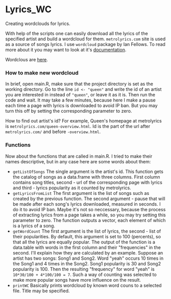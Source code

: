 # Lyrics_WC
Creating wordclouds for lyrics.

With help of the scripts one can easily download all the lyrics of the specified artist and build a wordcloud for them. `metrolyrics.com` site is used as a source of songs lyrics. 
I use `wordcloud` package by Ian Fellows. To read more about it you may want to look at it's [documentation](https://cran.r-project.org/web/packages/wordcloud/wordcloud.pdf).

Wordclous are [here](findings/Wordclouds).

### How to make new wordcloud
In brief, open main.R, make sure that the project directory is set as the working directory. Go to the line `id <- "queen"` and write the id of an artist you are interested in instead of `"queen"`, or leave it as it is. Then run the code and wait. It may take a few minutes, because here I make a pause each time a page with lyrics is downloaded to avoid IP ban. But you may turn this off by setting the corresponding parameter to zero.

How to find out artist's id? For example, Queen's homepage at metrolyrics is `metrolyrics.com/queen-overview.html`. Id is the part of the url after `metrolyrics.com/` and before `-overview.html`.

### Functions
Now about the functions that are called in main.R. I tried to make their names descriptive, but in any case here are some words about them:

* `getListOfSongs` The single argument is the artist's id. This function gets the catalog of songs as a data.frame with three columns. First column contains song titles, second - url of the corresponding page with lyrics and third - lyrics popularity as it counted by metrolyrics.  
* `getLyricsFromList` The first argument is the list of songs such as created by the previous function. The second argument - pause that will be made after each song's lyrics downloaded, measured in seconds. I do it to avoid IP ban. Maybe it's not so neccessary, because the process of extracting lyrics from a page takes a while, so you may try setting this parameter to zero. The function outputs a vector, each element of which is a lyrics of a song.
* `getWordCount` The first argument is the list of lyrics, the second - list of their popularities. By default, this argument is set to 100 (percents), so that all the lyrics are equally popular. The output of the function is a data.table with words in the first column and their "frequencies" in the second. I'll explain how they are calculated by an example. Suppose an artist has two songs: Song1 and Song2. Word "yeah" occurs 10 times in the Song1 and 4 times in the Song2. Song1 popularity is 30 and Song2 popularity is 100. Then the resulting "frequency" for word "yeah" is `10*30/100 + 4*100/100 = 7`. Such a way of counting was selected to make more popular songs have more influence on the result.
* `printWC` Basically prints wordcloud by known word couns to a selected file. Title may be specified.


